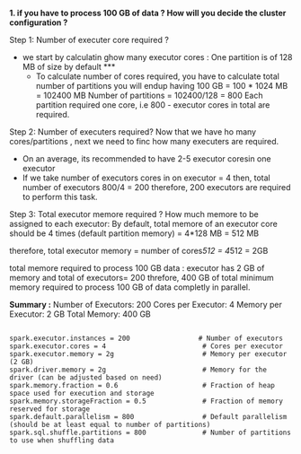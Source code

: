 **1. if you have to process 100 GB of data ? How will you decide the cluster configuration ?**

   Step 1:  Number of executer core required ?
   - we start by calculatin ghow many executor cores :
     One partition is of 128 MB of size by default ***
     - To calculate number of cores required, you have to calculate total number of partitions you will endup having
           100 GB = 100 * 1024 MB = 102400 MB
           Number of partitions = 102400/128 = 800
       Each partition required one core, i.e 800 - executor cores in total are required.

   Step 2: Number of executers required?
   Now that we have ho many cores/partitions , next we need to finc how many executers are required.

   - On an average, its recommended to have 2-5 executor coresin one executor
   - If we take number of executors cores in on executor = 4 then, total number of executors 800/4 = 200
   therefore, 200 executors are required to perform this task.

   Step 3:  Total executor memore required ?
   How much memore to be assigned to each executor:
   By default, total memore of an executor core should be 4 times (default partition memory) = 4*128 MB = 512 MB

   therefore, total executor memory = number of cores*512 = 4*512 = 2GB

   total memore required to process 100 GB data : executor has 2 GB of memory and total of executors= 200
   threfore, 400 GB of total minimum memory required to process 100 GB of data completly in parallel. 

 
**Summary :**
Number of Executors: 200
Cores per Executor: 4
Memory per Executor: 2 GB
Total Memory: 400 GB

<pre><code>
spark.executor.instances = 200                 # Number of executors
spark.executor.cores = 4                        # Cores per executor
spark.executor.memory = 2g                      # Memory per executor (2 GB)
spark.driver.memory = 2g                        # Memory for the driver (can be adjusted based on need)
spark.memory.fraction = 0.6                     # Fraction of heap space used for execution and storage
spark.memory.storageFraction = 0.5              # Fraction of memory reserved for storage
spark.default.parallelism = 800                 # Default parallelism (should be at least equal to number of partitions)
spark.sql.shuffle.partitions = 800              # Number of partitions to use when shuffling data
</code></pre>
